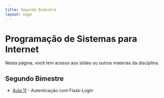 ```yaml
---
title: Segundo Bimestre
layout: page
---
```


# Programação de Sistemas para Internet

Nesta página, você tem acesso aos slides ou outros materias da disciplina.

## Segundo Bimestre

- [Aula 11](../slides/11_autenticacao/11_autenticacao.pdf) - Autenticação com Flask-Login
